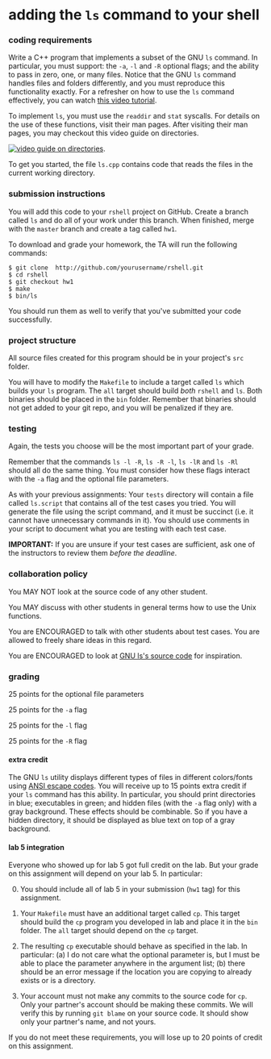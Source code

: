 # adding the `ls` command to your shell

### coding requirements

Write a C++ program that implements a subset of the GNU `ls` command.  In particular, you must support: the `-a`, `-l` and `-R` optional flags; and the ability to pass in zero, one, or many files.  Notice that the GNU `ls` command handles files and folders differently, and you must reproduce this functionality exactly.  For a refresher on how to use the `ls` command effectively, you can watch [this video tutorial](https://izbicki.me/blog/videoguide-for-github-vim-bash.html#ls).

To implement `ls`, you must use the `readdir` and `stat` syscalls.  For details on the use of these functions, visit their man pages. After visiting their man pages, you may checkout this video guide on directories.

[![video guide on directories](http://i.imgur.com/U7s7bwA.jpg)](https://www.youtube.com/watch?v=ru3uxfknAMc).

To get you started, the file `ls.cpp` contains code that reads the files in the current working directory.  

### submission instructions

You will add this code to your `rshell` project on GitHub.  Create a branch called `ls` and do all of your work under this branch.  When finished, merge with the `master` branch and create a tag called `hw1`.

To download and grade your homework, the TA will run the following commands:

```
$ git clone  http://github.com/yourusername/rshell.git
$ cd rshell
$ git checkout hw1
$ make
$ bin/ls
```

You should run them as well to verify that you've submitted your code successfully.

### project structure

All source files created for this program should be in your project's `src` folder.  

You will have to modify the `Makefile` to include a target called `ls` which builds your `ls` program.  The `all` target should build *both* `rshell` and `ls`.  Both binaries should be placed in the `bin` folder.  Remember that binaries should not get added to your git repo, and you will be penalized if they are.

### testing

Again, the tests you choose will be the most important part of your grade.  

Remember that the commands `ls -l -R`, `ls -R -l`, `ls -lR` and `ls -Rl` should all do the same thing.  You must consider how these flags interact with the `-a` flag and the optional file parameters.

As with your previous assignments: Your `tests` directory will contain a file called `ls.script` that contains all of the test cases you tried. You will generate the file using the script command, and it must be succinct (i.e. it cannot have unnecessary commands in it). You should use comments in your script to document what you are testing with each test case.

**IMPORTANT:** If you are unsure if your test cases are sufficient, ask one of the instructors to review them *before the deadline*.

### collaboration policy

You MAY NOT look at the source code of any other student.

You MAY discuss with other students in general terms how to use the Unix functions.

You are ENCOURAGED to talk with other students about test cases.
You are allowed to freely share ideas in this regard.

You are ENCOURAGED to look at [GNU ls's source code](https://www.gnu.org/software/coreutils/) for inspiration.

### grading

25 points for the optional file parameters

25 points for the `-a` flag

25 points for the `-l` flag

25 points for the `-R` flag

#### extra credit

The GNU `ls` utility displays different types of files in different colors/fonts using [ANSI escape codes](https://en.wikipedia.org/wiki/ANSI_escape_code).
You will receive up to 15 points extra credit if your `ls` command has this ability.
In particular, you should print directories in blue; executables in green; and hidden files (with the `-a` flag only) with a gray background.
These effects should be combinable.
So if you have a hidden directory, it should be displayed as blue text on top of a gray background.

#### lab 5 integration

Everyone who showed up for lab 5 got full credit on the lab.
But your grade on this assignment will depend on your lab 5.
In particular:

0. You should include all of lab 5 in your submission (`hw1` tag) for this assignment.

1. Your `Makefile` must have an additional target called `cp`.
This target should build the `cp` program you developed in lab and place it in the `bin` folder.
The `all` target should depend on the `cp` target.

2. The resulting `cp` executable should behave as specified in the lab.
In particular: (a) I do not care what the optional parameter is, but I must be able to place the parameter anywhere in the argument list; (b) there should be an error message if the location you are copying to already exists or is a directory.

3. Your account must not make any commits to the source code for `cp`.
Only your partner's account should be making these commits.
We will verify this by running `git blame` on your source code.
It should show only your partner's name, and not yours.

If you do not meet these requirements, you will lose up to 20 points of credit on this assignment.
